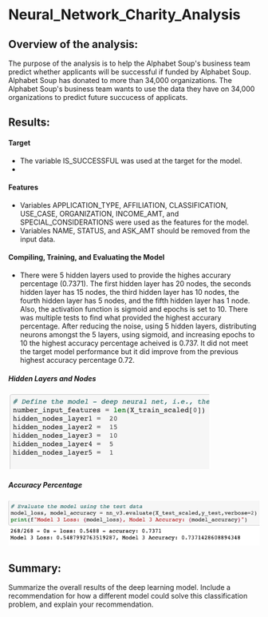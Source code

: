 # Neural_Network_Charity_Analysis

## Overview of the analysis: 
The purpose of the analysis is to help the Alphabet Soup's business team predict whether applicants will be successful if funded by Alphabet Soup. Alphabet Soup has donated to more than 34,000 organizations. The Alphabet Soup's business team wants to use the data they have on 34,000 organizations to predict future succucess of applicats.

## Results: 
#### Target
- The variable IS_SUCCESSFUL was used at the target for the model.
- 
#### Features
- Variables APPLICATION_TYPE, AFFILIATION, CLASSIFICATION, USE_CASE, ORGANIZATION, INCOME_AMT, and SPECIAL_CONSIDERATIONS were used as the features for the model.
- Variables NAME, STATUS, and ASK_AMT should be removed from the input data.

#### Compiling, Training, and Evaluating the Model
- There were 5 hidden layers used to provide the highes accurary percentage (0.7371). The first hidden layer has 20 nodes, the seconds hidden layer has 15 nodes, the third hidden layer has 10 nodes, the fourth hidden layer has 5 nodes, and the fifth hidden layer has 1 node. Also, the activation function is sigmoid and epochs is set to 10. There was multiple tests to find what provided the highest accurary percentage. After reducing the noise, using 5 hidden layers, distributing neurons amongst the 5 layers, using sigmoid, and increasing epochs to 10 the highest accuracy percentage acheived is 0.737. It did not meet the target model performance but it did improve from the previous highest accuracy percentage 0.72.

##### Hidden Layers and Nodes
![img2](./images/img2.png)

##### Accuracy Percentage
![img3](./images/img3.png)


## Summary:
Summarize the overall results of the deep learning model. Include a recommendation for how a different model could solve this classification problem, and explain your recommendation.
